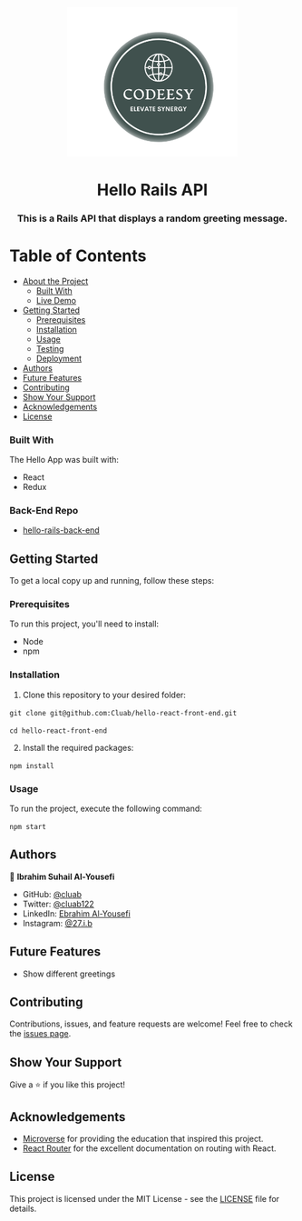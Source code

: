 <div align="center">
  <img src="logo.png" alt="logo" width="300" height="auto" />
  <br/>
  <h1>Hello Rails API</h1>
  <h3>This is a Rails API that displays a random greeting message.</h3>
</div>

# Table of Contents

- [About the Project](#about-the-project)
  - [Built With](#built-with)
  - [Live Demo](#live-demo)
- [Getting Started](#getting-started)
  - [Prerequisites](#prerequisites)
  - [Installation](#installation)
  - [Usage](#usage)
  - [Testing](#testing)
  - [Deployment](#deployment)
- [Authors](#authors)
- [Future Features](#future-features)
- [Contributing](#contributing)
- [Show Your Support](#show-your-support)
- [Acknowledgements](#acknowledgements)
- [License](#license)

### Built With

The Hello App was built with:

- React
- Redux

### Back-End Repo

- [hello-rails-back-end](https://github.com/Cluab/hello-rails-back-end)

## Getting Started

To get a local copy up and running, follow these steps:

### Prerequisites

To run this project, you'll need to install:

- Node
- npm

### Installation

1. Clone this repository to your desired folder:

`git clone git@github.com:Cluab/hello-react-front-end.git`

`cd hello-react-front-end`

2. Install the required packages:

`npm install`

### Usage

To run the project, execute the following command:

`npm start`

## Authors

👤 **Ibrahim Suhail Al-Yousefi**

- GitHub: [@cluab](https://github.com/Cluab)
- Twitter: [@cluab122](https://twitter.com/cluab122)
- LinkedIn: [Ebrahim Al-Yousefi](https://www.linkedin.com/in/ebrahim-alyousefi/)
- Instagram: [@27.i.b](https://www.instagram.com/27.i.b/)

## Future Features

- Show different greetings

## Contributing

Contributions, issues, and feature requests are welcome! Feel free to check the [issues page](https://github.com/Cluab/hello-react-front-end/issues).

## Show Your Support

Give a ⭐️ if you like this project!

## Acknowledgements

- [Microverse](https://www.microverse.org/) for providing the education that inspired this project.
- [React Router](https://reactrouter.com/) for the excellent documentation on routing with React.

## License

This project is licensed under the MIT License - see the [LICENSE](./LICENSE) file for details.
